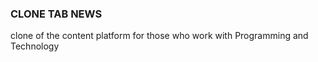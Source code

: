 ### CLONE TAB NEWS

clone of the content platform for those who work with Programming and Technology